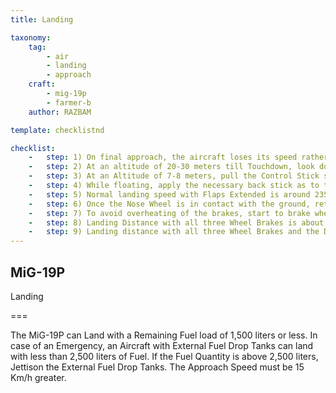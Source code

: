 ```yaml
---
title: Landing

taxonomy:
    tag:
        - air
        - landing
        - approach
    craft: 
        - mig-19p
        - farmer-b
    author: RAZBAM

template: checklistnd

checklist:
    -   step: 1) On final approach, the aircraft loses its speed rather slowly and has a shallow Approach Angle. The Aircraft Nose at that Angle nearly intersects the Horizon.
    -   step: 2) At an altitude of 20-30 meters till Touchdown, look down to the ground, forward left at an angle of 15-20o, checking the Altimeter and Variometer periodically.
    -   step: 3) At an Altitude of 7-8 meters, pull the Control Stick slightly back and stop the descent around an Altitude of 1 meter. After this, close the Throttles to IDLE and proceed with levelling-off.
    -   step: 4) While floating, apply the necessary back stick as to touch the runway with two wheels (the Control Stick is pulled completely back normally).
    -   step: 5) Normal landing speed with Flaps Extended is around 235 km/h. If the Control Stick is not pulled back enough, the Landing Speed will be greater. Use of the Airbrakes during Landing does not generate any negative effect.
    -   step: 6) Once the Nose Wheel is in contact with the ground, retract the Flaps and release the Drag Chute by pressing the “Brake Parachute” button on the upper LH Panel.<br />WARNING The Drag Chute must be deployed below a speed of 290 km/h.
    -   step: 7) To avoid overheating of the brakes, start to brake when the speed decreases to 200 km/h.<br />If the pilot needs to stop the aircraft quick in case of an Emergency or short runway, the brakes could be pressed as soon as the Aircraft touches the ground. In this condition, braking is rather effective, but will require a Wheel/Tire Inspection by the Ground Crew after Landing.
    -   step: 8) Landing Distance with all three Wheel Brakes is about 890 meters.
    -   step: 9) Landing distance with all three Wheel Brakes and the Drag Chute is 610 meters.
---
```


## MiG-19P 
Landing

===

The MiG-19P can Land with a Remaining Fuel load of 1,500 liters or less. In case of an Emergency, an Aircraft with External Fuel Drop Tanks can land with less than 2,500 liters of Fuel. If the Fuel Quantity is above 2,500 liters, Jettison the External Fuel Drop Tanks. The Approach Speed must be 15 Km/h greater.
